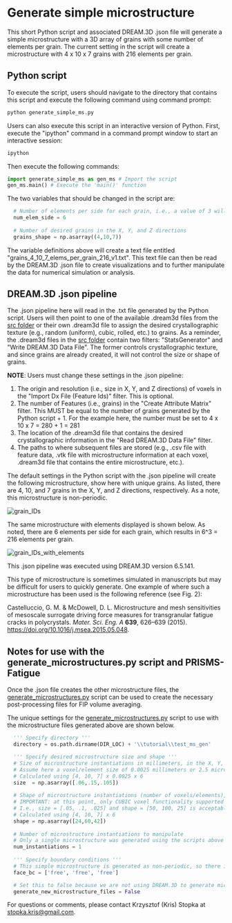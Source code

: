 # Generate simple microstructure

  This short Python script and associated DREAM.3D .json file will generate a simple microstructure with a 3D array of grains with some number of elements per grain. The current setting in the script will create a microstructure with 4 x 10 x 7 grains with 216 elements per grain.
  
  ## Python script
  
  To execute the script, users should navigate to the directory that contains this script and execute the following command using command prompt:
 
  ```bash
  python generate_simple_ms.py
  ```
  
  Users can also execute this script in an interactive version of Python. First, execute the "ipython" command in a command prompt window to start an interactive session:
  
  ```bash
  ipython
  ```
  
  Then execute the following commands:
  
  ```python
  import generate_simple_ms as gen_ms # Import the script
  gen_ms.main() # Execute the 'main()' function
  ```
  
  The two variables that should be changed in the script are:
  
  ```python
    # Number of elements per side for each grain, i.e., a value of 3 will create a microstructure with 3^3 = 27 elements per grain
    num_elem_side = 6
    
    # Number of desired grains in the X, Y, and Z directions
    grains_shape = np.asarray((4,10,7))
  ```  
  
  
  The variable definitions above will create a text file entitled "grains_4_10_7_elems_per_grain_216_v1.txt". This text file can then be read by the DREAM.3D .json file to create visualizations and to further manipulate the data for numerical simulation or analysis.
  
  
  ## DREAM.3D .json pipeline
  
  The .json pipeline here will read in the .txt file generated by the Python script. Users will then point to one of the available .dream3d files from the [src folder](https://github.com/prisms-center/Fatigue/tree/main/src) or their own .dream3d file to assign the desired crystallographic texture (e.g., random (uniform), cubic, rolled, etc.) to grains. As a reminder, the .dream3d files in the [src folder](https://github.com/prisms-center/Fatigue/tree/main/src) contain two filters: "StatsGenerator" and "Write DREAM.3D Data File". The former controls crystallographic texture, and since grains are already created, it will not control the size or shape of grains.
  
  **NOTE**: Users must change these settings in the .json pipeline:
  
  1. The origin and resolution (i.e., size in X, Y, and Z directions) of voxels in the "Import Dx File (Feature Ids)" filter. This is optional.
  2. The number of Features (i.e., grains) in the "Create Attribute Matrix" filter. This MUST be equal to the number of grains generated by the Python script + 1. For the example here, the number must be set to 4 x 10 x 7 = 280 + 1 = 281
  3. The location of the .dream3d file that contains the desired crystallographic information in the "Read DREAM.3D Data File" filter.
  4. The paths to where subsequent files are stored (e.g., .csv file with feature data, .vtk file with microstructure information at each voxel, .dream3d file that contains the entire microstructure, etc.).
  
  The default settings in the Python script with the .json pipeline will create the following microstructure, show here with unique grains. As listed, there are 4, 10, and 7 grains in the X, Y, and Z directions, respectively. As a note, this microstructure is non-periodic.
  
  ![grain_IDs](https://user-images.githubusercontent.com/74416866/118996464-8e8a9800-b94d-11eb-8f4c-eacc0fc8954a.png)
  
  The same microstructure with elements displayed is shown below. As noted, there are 6 elements per side for each grain, which results in 6^3 = 216 elements per grain.
  
  ![grain_IDs_with_elements](https://user-images.githubusercontent.com/74416866/118996809-cdb8e900-b94d-11eb-8dba-0f5cf5946d81.png)
  
  This .json pipeline was executed using DREAM.3D version 6.5.141.
  
  This type of microstructure is sometimes simulated in manuscripts but may be difficult for users to quickly generate. One example of where such a microstructure has been used is the following reference (see Fig. 2):
  
  Castelluccio, G. M. & McDowell, D. L. Microstructure and mesh sensitivities of mesoscale surrogate driving force measures for transgranular fatigue cracks in polycrystals. *Mater. Sci. Eng. A* **639**, 626–639 (2015). https://doi.org/10.1016/j.msea.2015.05.048.
  

  
  ## Notes for use with the generate_microstructures.py script and PRISMS-Fatigue
  
  Once the .json file creates the other microstructure files, the [generate_microstructures.py](https://github.com/prisms-center/Fatigue/blob/main/src/generate_microstructures.py) script can be used to create the necessary post-processing files for FIP volume averaging. 
  
  The unique settings for the [generate_microstructures.py](https://github.com/prisms-center/Fatigue/blob/main/src/generate_microstructures.py) script to use with the microstructure files generated above are shown below.
  
  ```python
    ''' Specify directory '''
    directory = os.path.dirname(DIR_LOC) + '\\tutorial\\test_ms_gen'

    ''' Specify desired microstructure size and shape '''
    # Size of microstructure instantiations in millimeters, in the X, Y, and Z directions, respectively.
    # Assume here a voxel/element size of 0.0025 millimeters or 2.5 microns.
    # Calculated using [4, 10, 7] x 0.0025 x 6 
    size  = np.asarray([.06,.15,.105])
    
    # Shape of microstructure instantiations (number of voxels/elements), in the X, Y, and Z directions, respectively.
    # IMPORTANT: at this point, only CUBIC voxel functionality supported even with a non-cubic microstructure
    # I.e., size = [.05, .1, .025] and shape = [50, 100, 25] is acceptable
    # Calculated using [4, 10, 7] x 6
    shape = np.asarray([24,60,42])
    
    # Number of microstructure instantiations to manipulate
    # Only a single microstructure was generated using the scripts above
    num_instantiations = 1
    
    ''' Specify boundary conditions '''
    # This simple microstructure is generated as non-periodic, so there is no need to shift around elements or any need for further pre-processing.
    face_bc = ['free', 'free', 'free']

    # Set this to false because we are not using DREAM.3D to generate microstrucutres in this script; we are simply manipulating the already existing microstrucutre files for subsequent FIP volume averaging.
    generate_new_microstructure_files = False
  ```
 
  For questions or comments, please contact Krzysztof (Kris) Stopka at stopka.kris@gmail.com.

